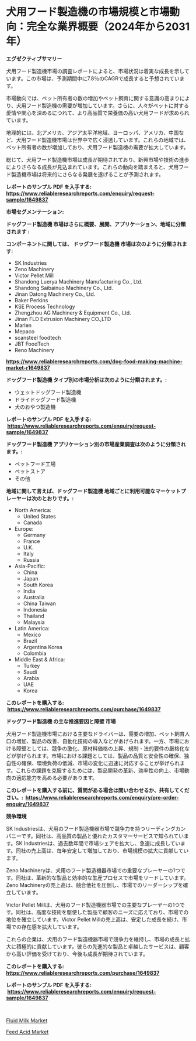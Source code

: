 <p><h1>犬用フード製造機の市場規模と市場動向：完全な業界概要（2024年から2031年）</h1></p><p><strong>エグゼクティブサマリー</strong></p>
<p><p>犬用フード製造機市場の調査レポートによると、市場状況は着実な成長を示しています。この市場は、予測期間中に7.8％のCAGRで成長すると予想されています。</p><p>市場動向では、ペット所有者の数の増加やペット飼育に関する意識の高まりにより、犬用フード製造機の需要が増加しています。さらに、人々がペットに対する愛情や関心を深めるにつれて、より高品質で栄養価の高い犬用フードが求められています。</p><p>地理的には、北アメリカ、アジア太平洋地域、ヨーロッパ、アメリカ、中国など、犬用フード製造機市場は世界中で広く浸透しています。これらの地域では、ペット所有者の数が増加しており、犬用フード製造機の需要が拡大しています。</p><p>総じて、犬用フード製造機市場は成長が期待されており、新興市場や技術の進歩によりさらなる成長が見込まれています。これらの動向を踏まえると、犬用フード製造機市場は将来的にさらなる発展を遂げることが予測されます。</p></p>
<p><strong>レポートのサンプル PDF を入手する: <a href="https://www.reliableresearchreports.com/enquiry/request-sample/1649837">https://www.reliableresearchreports.com/enquiry/request-sample/1649837</a></strong></p>
<p><strong>市場セグメンテーション:</strong></p>
<p><strong> ドッグフード製造機 市場はさらに概要、展開、アプリケーション、地域に分類されます :</strong></p>
<p><strong>コンポーネントに関しては、 ドッグフード製造機 市場は次のように分類されます: &nbsp;</strong></p>
<p><ul><li>SK Industries</li><li>Zeno Machinery</li><li>Victor Pellet Mill</li><li>Shandong Luerya Machinery Manufacturing Co., Ltd.</li><li>Shandong Saibainuo Machinery Co., Ltd.</li><li>Jinan Datong Machinery Co., Ltd.</li><li>Baker Perkins</li><li>KSE Process Technology</li><li>Zhengzhou AG Machinery & Equipment Co., Ltd.</li><li>Jinan FLD Extrusion Machinery CO.,LTD</li><li>Marlen</li><li>Mepaco</li><li>scansteel foodtech</li><li>JBT FoodTech</li><li>Reno Machinery</li></ul></p>
<p><strong><a href="https://www.reliableresearchreports.com/dog-food-making-machine-market-r1649837">https://www.reliableresearchreports.com/dog-food-making-machine-market-r1649837</a></strong></p>
<p><strong> ドッグフード製造機 タイプ別の市場分析は次のように分類されます。:</strong></p>
<p><ul><li>ウェットドッグフード製造機</li><li>ドライドッグフード製造機</li><li>犬のおやつ製造機</li></ul></p>
<p><strong>レポートのサンプル PDF を入手する: &nbsp;<a href="https://www.reliableresearchreports.com/enquiry/request-sample/1649837">https://www.reliableresearchreports.com/enquiry/request-sample/1649837</a></strong></p>
<p><strong> ドッグフード製造機 アプリケーション別の市場産業調査は次のように分類されます。:</strong></p>
<p><ul><li>ペットフード工場</li><li>ペットストア</li><li>その他</li></ul></p>
<p><strong>地域に関して言えば、ドッグフード製造機 地域ごとに利用可能なマーケットプレーヤーは次のとおりです。:</strong></p>
<p><ul>
    <li>
        North America:
        <ul>
            <li>United States</li>
            <li>Canada</li>
        </ul>
    </li>
    <li>
        Europe:
        <ul>
            <li>Germany</li>
            <li>France</li>
            <li>U.K.</li>
            <li>Italy</li>
            <li>Russia</li>
        </ul>
    </li>
    <li>
        Asia-Pacific:
        <ul>
            <li>China</li>
            <li>Japan</li>
            <li>South Korea</li>
            <li>India</li>
            <li>Australia</li>
            <li>China Taiwan</li>
            <li>Indonesia</li>
            <li>Thailand</li>
            <li>Malaysia</li>
        </ul>
    </li>
    <li>
        Latin America:
        <ul>
            <li>Mexico</li>
            <li>Brazil</li>
            <li>Argentina Korea</li>
            <li>Colombia</li>
        </ul>
    </li>
    <li>
        Middle East & Africa:
        <ul>
            <li>Turkey</li>
            <li>Saudi</li>
            <li>Arabia</li>
            <li>UAE</li>
            <li>Korea</li>
        </ul>
    </li>
    </ul></p>
<p><strong>このレポートを購入する: &nbsp;<a href="https://www.reliableresearchreports.com/purchase/1649837">https://www.reliableresearchreports.com/purchase/1649837</a></strong></p>
<p><strong>ドッグフード製造機 の主な推進要因と障壁 市場</strong></p>
<p><p>犬用フード製造機市場における主要なドライバーは、需要の増加、ペット飼育人口の増加、製品の改善、自動化技術の導入などがあげられます。一方、市場における障壁としては、競争の激化、原材料価格の上昇、規制・法的要件の厳格化などが挙げられます。市場における課題としては、製品の品質と安全性の確保、独自性の確保、環境負荷の低減、市場の変化に迅速に対応することが挙げられます。これらの課題を克服するためには、製品開発の革新、効率性の向上、市場動向の適応能力を高める必要があります。</p></p>
<p><strong>このレポートを購入する前に、質問がある場合は問い合わせるか、共有してください。:&nbsp; <a href="https://www.reliableresearchreports.com/enquiry/pre-order-enquiry/1649837">https://www.reliableresearchreports.com/enquiry/pre-order-enquiry/1649837</a></strong></p>
<p><strong>競争環境</strong></p>
<p><p>SK Industriesは、犬用のフード製造機器市場で競争力を持つリーディングカンパニーです。同社は、高品質の製品と優れたカスタマーサービスで知られています。SK Industriesは、過去数年間で市場シェアを拡大し、急速に成長しています。同社の売上高は、毎年安定して増加しており、市場規模の拡大に貢献しています。</p><p>Zeno Machineryは、犬用のフード製造機器市場での重要なプレーヤーの1つです。同社は、革新的な製品と効率的な生産プロセスで市場をリードしています。Zeno Machineryの売上高は、競合他社を圧倒し、市場でのリーダーシップを確立しています。</p><p>Victor Pellet Millは、犬用のフード製造機器市場での主要なプレーヤーの1つです。同社は、高度な技術を駆使した製品で顧客のニーズに応えており、市場での地位を確立しています。Victor Pellet Millの売上高は、安定した成長を続け、市場での存在感を拡大しています。</p><p>これらの企業は、犬用のフード製造機器市場で競争力を維持し、市場の成長と拡大に積極的に貢献しています。彼らの先進的な製品と卓越したサービスは、顧客から高い評価を受けており、今後も成長が期待されています。</p></p>
<p><strong>このレポートを購入する: &nbsp; <a href="https://www.reliableresearchreports.com/purchase/1649837">https://www.reliableresearchreports.com/purchase/1649837</a></strong></p>
<p><strong>レポートのサンプル PDF を入手する: &nbsp;<a href="https://www.reliableresearchreports.com/enquiry/request-sample/1649837">https://www.reliableresearchreports.com/enquiry/request-sample/1649837</a></strong><strong></strong></p>
<p>&nbsp;</p>
<p><p><a href="https://changeable-paste-463.notion.site/Decoding-Fluid-Milk-Market-Metrics-Market-Share-Trends-and-Growth-Patterns-b5e13d70d6164e7dac6cdf87b3edcc26">Fluid Milk Market</a></p><p><a href="https://fuschia-pecorino-a6d.notion.site/Feed-Acid-Market-Competitive-Analysis-Market-Trends-and-Forecast-to-2031-305a214f5e3b41ee88784b2f894d6a6c">Feed Acid Market</a></p></p>